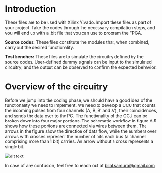 # Introduction
These files are to be used with Xilinx Vivado. Import these files as part of your project. Take the codes through the necessary compilation steps, and you will end up with a .bit file that you can use to program the FPGA.

**Source codes:** These files constitute the modules that, when combined, carry out the desired functionality.

**Test benches:** These files are to simulate the circuitry defined by the source codes. User-defined dummy signals can be input to the simulated circuitry, and the output can be observed to confirm the expected behavior.

# Overview of the circuitry
Before we jump into the coding phase, we should have a good idea of the functionality we need to implement. We need to develop a CCU that counts the incoming pulses from four channels (A, B, B′ and A′), their coincidences, and sends the data over to the PC. The functionality of the CCU can be broken down into four major portions. The schematic workflow in figure A.5 shows how these portions are connected via wires between them. The arrows in the figure show the direction of data flow, while the numbers over arrows with crosses represent the number of bits each bus (a channel comprising more than 1 bit) carries. An arrow without a cross represents a single bit.

![alt text](https://ibb.co/dbBbfqC)


In case of any confusion, feel free to reach out at bilal.samurai@gmail.com
